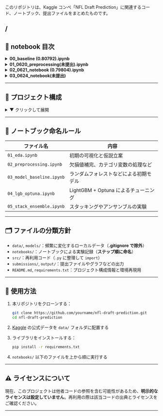 このリポジトリは、Kaggle コンペ「NFL Draft Prediction」に関連するコード、ノートブック、提出ファイルをまとめたものです。

## /


## 📁 notebook 目次

<details>
<summary><strong>00_baseline (0.80792).ipynb</strong></summary>

ベースラインモデル。  
・欠損値補完はすべて平均値  
・特徴量に BMI を追加  
・モデルはランダムフォレスト

</details>

<details>
<summary><strong>01_0620_preprocessing(未提出).ipynb</strong></summary>

主に EDA を行ったファイル  
・欠損値を補完せずに削除した  
・スコアは大幅に下がった

</details>

<details>
<summary><strong>02_0621_notebook (0.79804).ipynb</strong></summary>

ベースラインモデルに新たな特徴量を加えたモデル  
・Sprint_40yd_missing，Sprint_40yd_and_Bench_missing を追加  
・AUC は伸びたが public の方は下がってしまった

</details>

<details>
<summary><strong>03_0624_notebook(未提出)</strong></summary>

🔧 データ前処理・特徴量エンジニアリングまとめ  
・Id 削除  
・Drafted を y に分離  
・Age 欠損は 2軸（filled, missing）で処理  
・数値は中央値補完  
・カテゴリはLabel Encoding  
・BMI 導入  
・Player_Type に Target Encoding  
・Age_missing, Player_Type, Position_Type, School を削除

⚙️ モデル構築  
・LightGBM（過学習対策多数）  
・5-fold CV + AUC + EarlyStopping(50)

📈 評価結果（例）  
・Train AUC：0.9166  
・Valid AUC：0.8254

</details>


---

## 📁 プロジェクト構成

<details>
<summary>▼ クリックして展開</summary>

```
nfl-draft-prediction/
├── .venv/ # 仮想環境（Git 除外推奨）
├── data/ # Kaggle 公式データ（.gitignore で除外）
│ ├── train.csv
│ ├── test.csv
│ └── sample_submission.csv
├── models/ # 保存済みモデル（.gitignore で除外）
│ └── .pkl など
├── notebooks/ # 分析・実験用ノートブック
│ ├── 00_baseline.ipynb
│ ├── 01_preprocessing.ipynb
│ └── catboost_info/ # CatBoost の学習ログ（自動生成）
│ ├── catboost_training.json
│ └── learn/
│ ├── events.out.tfevents
│ ├── learn_error.tsv
│ └── time_left.tsv
├── output/ # グラフなどの出力（任意・.gitignore 推奨）
│ └── .png 等
├── src/ # 再利用スクリプト
│ ├── features.py
│ ├── model.py
│ └── pycache/ # Python キャッシュ（Git 除外）
│ ├── features.cpython-.pyc
│ └── model.cpython-.pyc
├── submissions/ # 提出ファイルの保存場所
│ └── *.csv
├── .gitignore # 除外定義（data/, models/, pycache/ など）
├── README.md # 本ファイル
├── README.ipynb # Markdown 編集用の補助ノートブック（任意）
└── requirements.txt # 使用ライブラリ一覧
```

</details>

---

## 📓 ノートブック命名ルール

| ファイル名                | 内容                                   |
| ------------------------- | -------------------------------------- |
| `01_eda.ipynb`            | 初期の可視化と仮説立案                 |
| `02_preprocessing.ipynb`  | 欠損値補完、カテゴリ変数の処理など     |
| `03_model_baseline.ipynb` | ランダムフォレストなどによる初期モデル |
| `04_lgb_optuna.ipynb`     | LightGBM + Optuna によるチューニング   |
| `05_stack_ensemble.ipynb` | スタッキングやアンサンブルの実験       |

---

## 🗂 ファイルの分類方針

- `data/`, `models/`：頻繁に変化するローカルデータ（**.gitignore で除外**）
- `notebooks/`：ノートブックによる実験記録（**ステップ順に命名**）
- `src/`：再利用コード（`.py` に整理して `import`）
- `submissions/`, `output/`：提出ファイルやグラフなどの出力
- `README.md`, `requirements.txt`：プロジェクト構成情報と環境再現用

---

## 🚀 使用方法

1. 本リポジトリをクローンする：

   ```bash
   git clone https://github.com/yourname/nfl-draft-prediction.git
   cd nfl-draft-prediction
   ```

2. [Kaggle](https://www.kaggle.com/) の公式データを `data/` フォルダに配置する

3. ライブラリをインストールする：

   ```bash
   pip install -r requirements.txt
   ```

4. `notebooks/` 以下のファイルを上から順に実行する

---

## ⚠️ ライセンスについて

現在、このプロジェクトは他者コードの参照を含む可能性があるため、**明示的なライセンスは設定していません**。再利用の際は該当コードの出典とライセンスをご確認ください。

---
